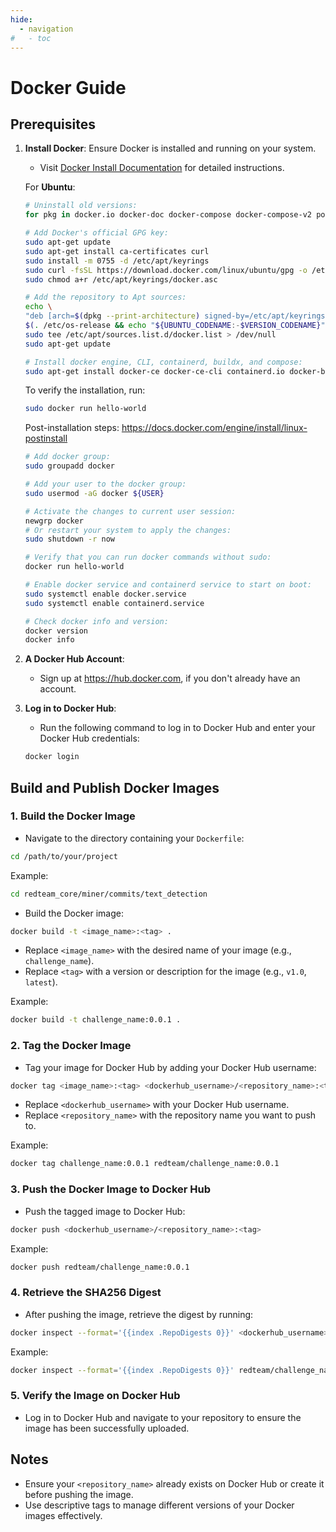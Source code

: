 ```yaml
---
hide:
  - navigation
#   - toc
---
```


# Docker Guide

## Prerequisites

1. **Install Docker**: Ensure Docker is installed and running on your system.

    - Visit [Docker Install Documentation](https://docs.docker.com/engine/install) for detailed instructions.

    For **Ubuntu**:

    ```sh
    # Uninstall old versions:
    for pkg in docker.io docker-doc docker-compose docker-compose-v2 podman-docker containerd runc; do sudo apt-get remove $pkg; done

    # Add Docker's official GPG key:
    sudo apt-get update
    sudo apt-get install ca-certificates curl
    sudo install -m 0755 -d /etc/apt/keyrings
    sudo curl -fsSL https://download.docker.com/linux/ubuntu/gpg -o /etc/apt/keyrings/docker.asc
    sudo chmod a+r /etc/apt/keyrings/docker.asc

    # Add the repository to Apt sources:
    echo \
    "deb [arch=$(dpkg --print-architecture) signed-by=/etc/apt/keyrings/docker.asc] https://download.docker.com/linux/ubuntu \
    $(. /etc/os-release && echo "${UBUNTU_CODENAME:-$VERSION_CODENAME}") stable" | \
    sudo tee /etc/apt/sources.list.d/docker.list > /dev/null
    sudo apt-get update

    # Install docker engine, CLI, containerd, buildx, and compose:
    sudo apt-get install docker-ce docker-ce-cli containerd.io docker-buildx-plugin docker-compose-plugin
    ```

    To verify the installation, run:

    ```sh
    sudo docker run hello-world
    ```

    Post-installation steps: <https://docs.docker.com/engine/install/linux-postinstall>

    ```sh
    # Add docker group:
    sudo groupadd docker

    # Add your user to the docker group:
    sudo usermod -aG docker ${USER}

    # Activate the changes to current user session:
    newgrp docker
    # Or restart your system to apply the changes:
    sudo shutdown -r now

    # Verify that you can run docker commands without sudo:
    docker run hello-world

    # Enable docker service and containerd service to start on boot:
    sudo systemctl enable docker.service
    sudo systemctl enable containerd.service

    # Check docker info and version:
    docker version
    docker info
    ```

2. **A Docker Hub Account**:

    - Sign up at <https://hub.docker.com>, if you don't already have an account.

3. **Log in to Docker Hub**:

    - Run the following command to log in to Docker Hub and enter your Docker Hub credentials:

    ```sh
    docker login
    ```

## Build and Publish Docker Images

### 1. **Build the Docker Image**

- Navigate to the directory containing your `Dockerfile`:

```sh
cd /path/to/your/project
```

Example:

```sh
cd redteam_core/miner/commits/text_detection
```

- Build the Docker image:

```sh
docker build -t <image_name>:<tag> .
```

- Replace `<image_name>` with the desired name of your image (e.g., `challenge_name`).
- Replace `<tag>` with a version or description for the image (e.g., `v1.0`, `latest`).

Example:

```sh
docker build -t challenge_name:0.0.1 .
```

### 2. **Tag the Docker Image**

- Tag your image for Docker Hub by adding your Docker Hub username:

```sh
docker tag <image_name>:<tag> <dockerhub_username>/<repository_name>:<tag>
```

- Replace `<dockerhub_username>` with your Docker Hub username.
- Replace `<repository_name>` with the repository name you want to push to.

Example:

```sh
docker tag challenge_name:0.0.1 redteam/challenge_name:0.0.1
```

### 3. **Push the Docker Image to Docker Hub**

- Push the tagged image to Docker Hub:

```sh
docker push <dockerhub_username>/<repository_name>:<tag>
```

Example:

```sh
docker push redteam/challenge_name:0.0.1
```

### 4. **Retrieve the SHA256 Digest**

- After pushing the image, retrieve the digest by running:

```sh
docker inspect --format='{{index .RepoDigests 0}}' <dockerhub_username>/<repository_name>:<tag>
```

Example:

```sh
docker inspect --format='{{index .RepoDigests 0}}' redteam/challenge_name:0.0.1
```

### 5. **Verify the Image on Docker Hub**

- Log in to Docker Hub and navigate to your repository to ensure the image has been successfully uploaded.

## Notes

- Ensure your `<repository_name>` already exists on Docker Hub or create it before pushing the image.
- Use descriptive tags to manage different versions of your Docker images effectively.
